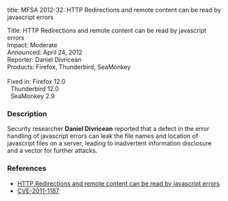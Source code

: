 title: MFSA 2012-32: HTTP Redirections and remote content can be read by javascript errors

<p>
<span class="label">Title:</span>      HTTP Redirections and remote content can
be read by javascript errors<br/>
<span class="label">Impact:</span>     Moderate<br/>
<span class="label">Announced:</span>  April 24, 2012<br/>
<span class="label">Reporter:</span>   Daniel Divricean<br/>
<span class="label">Products:</span>   Firefox, Thunderbird, SeaMonkey<br/>
<br/>
<span class="label">Fixed in:</span>   Firefox 12.0<br/>
<span class="label">&#160;</span>      Thunderbird 12.0<br/>
<span class="label">&#160;</span>      SeaMonkey 2.9<br/>
</p>


<h3>Description</h3>

<p>Security researcher <strong>Daniel Divricean</strong> reported that a defect
in the error handling of javascript errors can leak the file names and location
of javascript files on a server, leading to inadvertent information disclosure
and a vector for further attacks.
</p>


<h3>References</h3>

<ul>
  <li><a href="https://bugzilla.mozilla.org/show_bug.cgi?id=624621">
      HTTP Redirections and remote content can be read by javascript
errors</a></li>
  <li><a href="http://cve.mitre.org/cgi-bin/cvename.cgi?name=CVE-2011-1187" class="ex-ref">CVE-2011-1187</a></li>
</ul>



